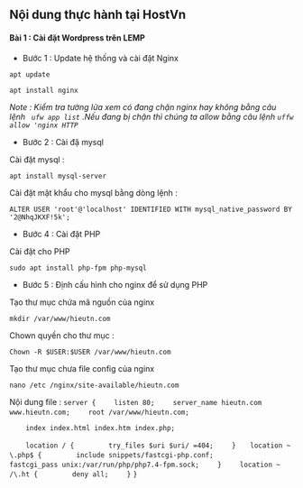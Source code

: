 ## Nội dung thực hành tại HostVn 
#### Bài 1 : Cài đặt Wordpress trên LEMP 

* Bước 1 : Update hệ thống và cài đặt Nginx 

`apt update`

`apt install nginx`

*Note : Kiểm tra tường lửa xem có đang chặn nginx hay không bằng câu lệnh ` ufw app list` .Nếu đang bị chặn thì chúng ta allow bằng câu lệnh `uffw allow 'nginx HTTP`*



* Bước 2 :  Cài đặ mysql 

Cài đặt mysql : 

`apt install mysql-server`

Cài đặt mật khẩu cho mysql bằng dòng lệnh : 

`ALTER USER 'root'@'localhost' IDENTIFIED WITH mysql_native_password BY '2@NhqJKXF!5k';`

* Bước 4 : Cài đặt PHP 

Cài đặt cho PHP

`sudo apt install php-fpm php-mysql`

* Bước 5 : Định cấu hình cho nginx để sử dụng PHP 

Tạo thư mục chứa mã nguồn của nginx 

`mkdir /var/www/hieutn.com`

Chown quyền cho thư mục : 

`Chown -R $USER:$USER /var/www/hieutn.com`

Tạo thư mục chưa file config của nginx

`nano /etc /nginx/site-available/hieutn.com`

Nội dung file : 
`server {`
`    listen 80;`
`    server_name hieutn.com www.hieutn.com;`
`    root /var/www/hieutn.com;`

`    index index.html index.htm index.php;`

`    location / {`
`        try_files $uri $uri/ =404;`
`    }`
`   location ~ \.php$ {`
`        include snippets/fastcgi-php.conf;`
`        fastcgi_pass unix:/var/run/php/php7.4-fpm.sock;`
`    }`
`    location ~ /\.ht {`
`        deny all;`
`    }`
`}`




